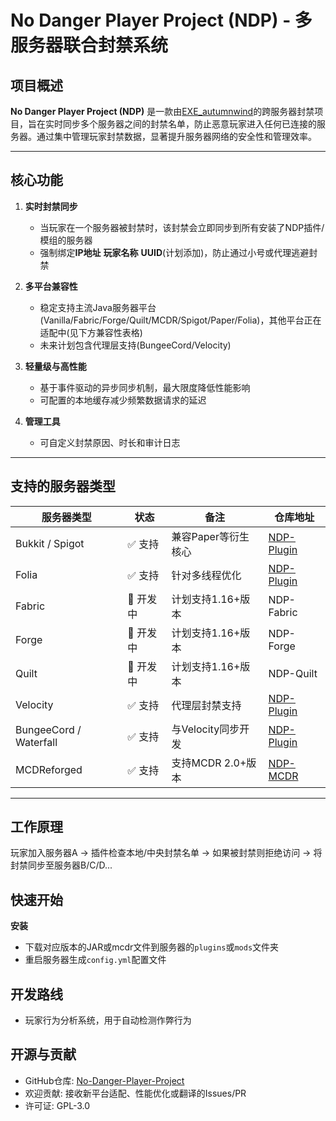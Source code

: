 # No Danger Player Project (NDP) - 多服务器联合封禁系统

## 项目概述
**No Danger Player Project (NDP)** 是一款由[EXE_autumnwind](https://github.com/EXE-autumnwind)的跨服务器封禁项目，旨在实时同步多个服务器之间的封禁名单，防止恶意玩家进入任何已连接的服务器。通过集中管理玩家封禁数据，显著提升服务器网络的安全性和管理效率。

---

## 核心功能
1. ​**实时封禁同步**
   - 当玩家在一个服务器被封禁时，该封禁会立即同步到所有安装了NDP插件/模组的服务器
   - 强制绑定**IP地址** **玩家名称** **UUID**(计划添加)，防止通过小号或代理逃避封禁

2. ​**多平台兼容性**
   - 稳定支持主流Java服务器平台(Vanilla/Fabric/Forge/Quilt/MCDR/Spigot/Paper/Folia)，其他平台正在适配中(见下方兼容性表格)
   - 未来计划包含代理层支持(BungeeCord/Velocity)

3. ​**轻量级与高性能**
   - 基于事件驱动的异步同步机制，最大限度降低性能影响
   - 可配置的本地缓存减少频繁数据请求的延迟

4. ​**管理工具**
   - 可自定义封禁原因、时长和审计日志

---

## 支持的服务器类型
| 服务器类型                  | 状态     | 备注            | 仓库地址                                                                 |
|------------------------|--------|---------------|----------------------------------------------------------------------|
| Bukkit / Spigot        | ✅ 支持 | 兼容Paper等衍生核心  | [NDP-Plugin](https://github.com/No-Danger-Player-Project/NDP-Plugin) |
| Folia                  | ✅ 支持 | 针对多线程优化       | [NDP-Plugin](https://github.com/No-Danger-Player-Project/NDP-Plugin) |
| Fabric                 | 🚧 开发中 | 计划支持1.16+版本   | NDP-Fabric                                                           |
| Forge                  | 🚧 开发中 | 计划支持1.16+版本   | NDP-Forge                                                            |
| Quilt                  | 🚧 开发中 | 计划支持1.16+版本   | NDP-Quilt                                                            |
| Velocity               | ✅ 支持 | 代理层封禁支持       | [NDP-Plugin](https://github.com/No-Danger-Player-Project/NDP-Plugin) |
| BungeeCord / Waterfall | ✅ 支持 | 与Velocity同步开发 | [NDP-Plugin](https://github.com/No-Danger-Player-Project/NDP-Plugin) |
| MCDReforged | ✅ 支持 | 支持MCDR 2.0+版本  | [NDP-MCDR](https://github.com/No-Danger-Player-Project/NDP-MCDR) |

---

## 工作原理
玩家加入服务器A → 插件检查本地/中央封禁名单 → 如果被封禁则拒绝访问 → 将封禁同步至服务器B/C/D...

## 快速开始
**安装**
   - 下载对应版本的JAR或mcdr文件到服务器的`plugins`或`mods`文件夹
   - 重启服务器生成`config.yml`配置文件

## 开发路线
   - 玩家行为分析系统，用于自动检测作弊行为

## 开源与贡献
   - GitHub仓库: [No-Danger-Player-Project](https://github.com/No-Danger-Player-Project)
   - 欢迎贡献: 接收新平台适配、性能优化或翻译的Issues/PR
   - 许可证: GPL-3.0
